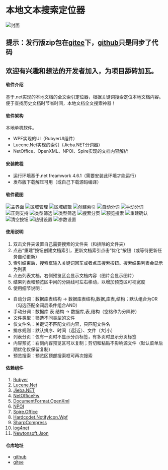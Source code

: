 # 本地文本搜索定位器
![封面](images/Cover.png)

## 提示：发行版zip包在[gitee](https://gitee.com/liulei901112/TextLocator)下，[github](https://github.com/liulei901112/TextLocator)只是同步了代码
## 欢迎有兴趣和想法的开发者加入，为项目舔砖加瓦。

#### 软件介绍
基于.net实现的本地文档的全文索引定位器，根据关键词搜索定位本地文档内容。便于查找历史文档时节省时间，本地文档全文搜索神器！

#### 软件架构
本地单机软件。
* WPF实现的UI（RubyerUI组件）
* Lucene.Net实现的索引（Jieba.NET分词器）
* NetOffice、OpenXML、NPOI、Spire实现的文档内容解析

#### 安装教程
* 运行环境基于.net freamwork 4.6.1（需要安装此环境才能运行）
* 发布版下载解压可用（或自己下载源码编译）

#### 软件截图
![主界面](images/MainWindow.png)
![区域管理](images/SearchAreaManagement1.png)
![区域编辑](images/SearchAreaManagement2.png)
![创建索引](images/BuildIndex.png)
![自动分词](images/Keywords1.png)
![手动分词](images/Keywords2.png)
![正则支持](images/Keywords3.png)
![类型筛选](images/FileFilter1.png)
![类型筛选](images/FileFilter2.png)
![搜索分页](images/Page.png)
![预览搜索](images/PreviewSearch.png)
![重建确认](images/RebuildIndexConfirm.png)
![清空按钮](images/Clean.png)
![热键设置](images/HotKey.png)
![参数设置](images/Setting.png)

#### 使用说明
1. 双击文件夹设置自己需要搜索的文件夹（和排除的文件夹）
2. 点击“重建”按钮创建文档索引，更新文档索引点击“优化”按钮（或等待更新任务自动更新）
3. 索引结束后，搜索框输入关键词回车或者点击搜索按钮。搜索结果列表会显示为列表
4. 点击列表文档，右侧预览区会显示文档内容（图片会显示图片）
5. 结果列表和预览区中间的分隔线可左右移动，以增加预览区可视宽度
6. 使用细节说明：
- 自动分词：数据库表结构 -> 数据库表结构,数据,库表,结构；默认组合为OR（勾选匹配全词后条件组合AND）
- 手动分词：数据库 表 结构 -> 数据库,表,结构（空格作为分隔符）
- 文件类型：筛选不同类型的文件
- 仅文件名：关键词不匹配文档内容，只匹配文件名
- 排序规则：默认排序、时间（远|近）、文件（大|小）
- 列表分页：仅有一页时不显示分页标签，有多页时显示分页标签
- 内容预览：右侧内容预览区可以复制；剪切和粘贴不影响源文件（默认菜单后期优化仅保留复制）
- 预览搜索：预览区顶部搜索框可再次搜索

#### 依赖组件
1. [Rubyer](https://gitee.com/wuyanxin1028/rubyer-wpf)
2. [Lucene.Net](http://lucenenet.apache.org)
3. [Jieba.NET](https://github.com/anderscui/jieba.NET)
4. [NetOfficeFw](https://netoffice.io/)
5. [DocumentFormat.OpenXml](https://github.com/OfficeDev/Open-XML-SDK)
6. [NPOI](https://github.com/nissl-lab/npoi)
7. [Spire.Office](https://www.e-iceblue.com/Introduce/spire-office-for-net.html)
8.  [Hardcodet.NotifyIcon.Wpf](https://www.nuget.org/packages/Hardcodet.NotifyIcon.Wpf/)
9.  [SharpCompress](https://www.nuget.org/packages/SharpCompress)
10. [log4net](https://logging.apache.org/log4net/)
11. [Newtonsoft.Json](https://www.newtonsoft.com/json)

#### 仓库地址
* [github](https://github.com/liulei901112/TextLocator)
* [gitee](https://gitee.com/liulei901112/TextLocator)